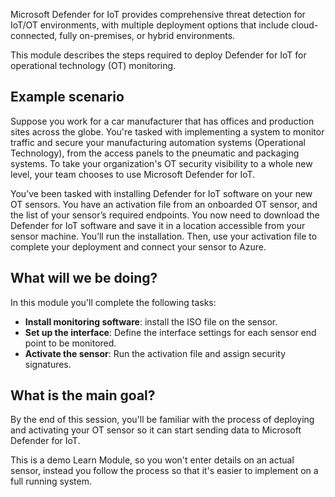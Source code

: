 Microsoft Defender for IoT provides comprehensive threat detection for IoT/OT environments, with multiple deployment options that include cloud-connected, fully on-premises, or hybrid environments.

This module describes the steps required to deploy Defender for IoT for operational technology (OT) monitoring.

## Example scenario

Suppose you work for a car manufacturer that has offices and production sites across the globe. You're tasked with implementing a system to monitor traffic and secure your manufacturing automation systems (Operational Technology), from the access panels to the pneumatic and packaging systems. To take your organization's OT security visibility to a whole new level, your team chooses to use Microsoft Defender for IoT.

You’ve been tasked with installing Defender for IoT software on your new OT sensors. You have an activation file from an onboarded OT sensor, and the list of your sensor’s required endpoints. You now need to download the Defender for IoT software and save it in a location accessible from your sensor machine. You’ll run the installation. Then, use your activation file to complete your deployment and connect your sensor to Azure.

## What will we be doing?

In this module you'll complete the following tasks:

- **Install monitoring software**: install the ISO file on the sensor.
- **Set up the interface**: Define the interface settings for each sensor end point to be monitored.
- **Activate the sensor**: Run the activation file and assign security signatures.

## What is the main goal?

By the end of this session, you'll be familiar with the process of deploying and activating your OT sensor so it can start sending data to Microsoft Defender for IoT.

This is a demo Learn Module, so you won't enter details on an actual sensor, instead you follow the process so that it's easier to implement on a full running system. <!-- I think we need to put in some type of disclaimer about each Module not being a proper demo -->
